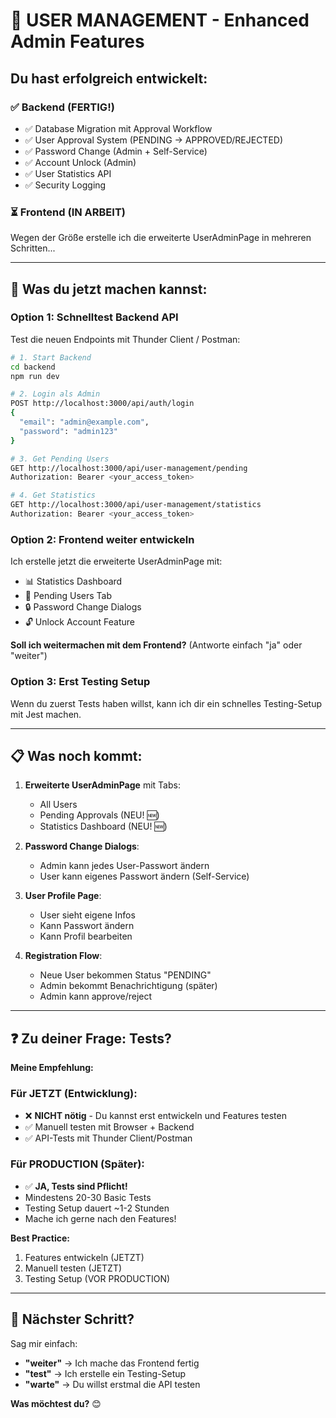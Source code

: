 # 🎯 USER MANAGEMENT - Enhanced Admin Features

## Du hast erfolgreich entwickelt:

### ✅ Backend (FERTIG!)

- ✅ Database Migration mit Approval Workflow
- ✅ User Approval System (PENDING → APPROVED/REJECTED)
- ✅ Password Change (Admin + Self-Service)
- ✅ Account Unlock (Admin)
- ✅ User Statistics API
- ✅ Security Logging

### ⏳ Frontend (IN ARBEIT)

Wegen der Größe erstelle ich die erweiterte UserAdminPage in mehreren Schritten...

---

## 🚀 Was du jetzt machen kannst:

### Option 1: Schnelltest Backend API

Test die neuen Endpoints mit Thunder Client / Postman:

```bash
# 1. Start Backend
cd backend
npm run dev

# 2. Login als Admin
POST http://localhost:3000/api/auth/login
{
  "email": "admin@example.com",
  "password": "admin123"
}

# 3. Get Pending Users
GET http://localhost:3000/api/user-management/pending
Authorization: Bearer <your_access_token>

# 4. Get Statistics
GET http://localhost:3000/api/user-management/statistics
Authorization: Bearer <your_access_token>
```

### Option 2: Frontend weiter entwickeln

Ich erstelle jetzt die erweiterte UserAdminPage mit:

- 📊 Statistics Dashboard
- 👥 Pending Users Tab
- 🔒 Password Change Dialogs
- 🔓 Unlock Account Feature

**Soll ich weitermachen mit dem Frontend?** (Antworte einfach "ja" oder "weiter")

### Option 3: Erst Testing Setup

Wenn du zuerst Tests haben willst, kann ich dir ein schnelles Testing-Setup mit Jest machen.

---

## 📋 Was noch kommt:

1. **Erweiterte UserAdminPage** mit Tabs:

   - All Users
   - Pending Approvals (NEU! 🆕)
   - Statistics Dashboard (NEU! 🆕)

2. **Password Change Dialogs**:

   - Admin kann jedes User-Passwort ändern
   - User kann eigenes Passwort ändern (Self-Service)

3. **User Profile Page**:

   - User sieht eigene Infos
   - Kann Passwort ändern
   - Kann Profil bearbeiten

4. **Registration Flow**:
   - Neue User bekommen Status "PENDING"
   - Admin bekommt Benachrichtigung (später)
   - Admin kann approve/reject

---

## ❓ Zu deiner Frage: Tests?

**Meine Empfehlung:**

### Für JETZT (Entwicklung):

- ❌ **NICHT nötig** - Du kannst erst entwickeln und Features testen
- ✅ Manuell testen mit Browser + Backend
- ✅ API-Tests mit Thunder Client/Postman

### Für PRODUCTION (Später):

- ✅ **JA, Tests sind Pflicht!**
- Mindestens 20-30 Basic Tests
- Testing Setup dauert ~1-2 Stunden
- Mache ich gerne nach den Features!

**Best Practice:**

1. Features entwickeln (JETZT)
2. Manuell testen (JETZT)
3. Testing Setup (VOR PRODUCTION)

---

## 🎯 Nächster Schritt?

Sag mir einfach:

- **"weiter"** → Ich mache das Frontend fertig
- **"test"** → Ich erstelle ein Testing-Setup
- **"warte"** → Du willst erstmal die API testen

**Was möchtest du?** 😊
